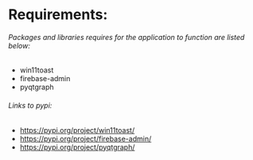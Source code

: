 # Requirements:

###### Packages and libraries requires for the application to function are listed below:

- win11toast
- firebase-admin
- pyqtgraph

###### Links to pypi:
- https://pypi.org/project/win11toast/
- https://pypi.org/project/firebase-admin/
- https://pypi.org/project/pyqtgraph/
